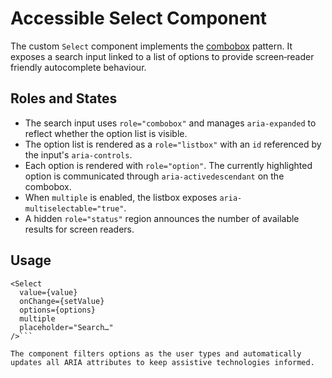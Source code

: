 # Accessible Select Component

The custom `Select` component implements the [combobox](https://www.w3.org/WAI/ARIA/apg/patterns/combobox/) pattern. It exposes a search input linked to a list of options to provide screen‑reader friendly autocomplete behaviour.

## Roles and States

- The search input uses `role="combobox"` and manages `aria-expanded` to reflect whether the option list is visible.
- The option list is rendered as a `role="listbox"` with an `id` referenced by the input's `aria-controls`.
- Each option is rendered with `role="option"`. The currently highlighted option is communicated through `aria-activedescendant` on the combobox.
- When `multiple` is enabled, the listbox exposes `aria-multiselectable="true"`.
- A hidden `role="status"` region announces the number of available results for screen readers.

## Usage

```tsx
<Select
  value={value}
  onChange={setValue}
  options={options}
  multiple
  placeholder="Search…"
/>```

The component filters options as the user types and automatically updates all ARIA attributes to keep assistive technologies informed.

